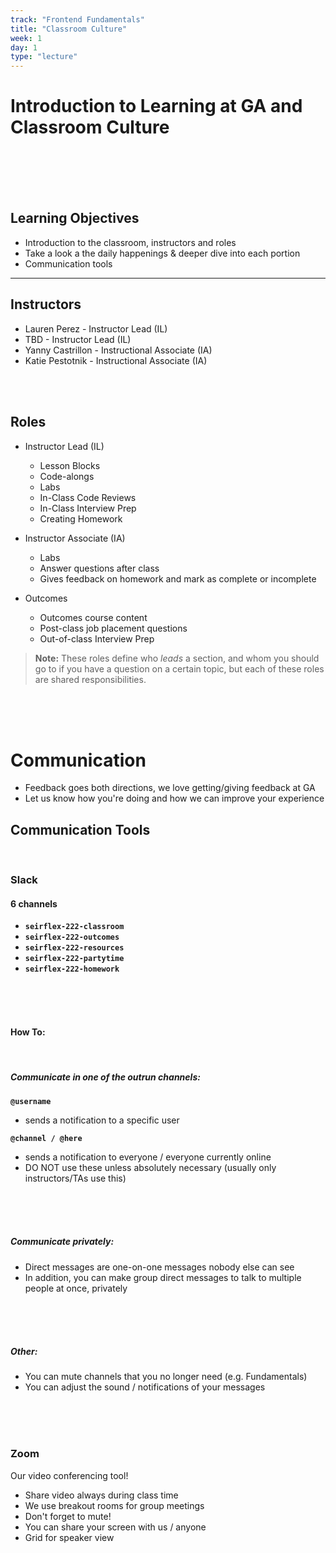 ```yaml
---
track: "Frontend Fundamentals"
title: "Classroom Culture"
week: 1
day: 1
type: "lecture"
---
```


# Introduction to Learning at GA and Classroom Culture

<br>
<br>
<br>
<br>

## Learning Objectives

- Introduction to the classroom, instructors and roles
- Take a look a the daily happenings & deeper dive into each portion
- Communication tools

<hr>

## Instructors

- Lauren Perez - Instructor Lead (IL)
- TBD - Instructor Lead (IL)
- Yanny Castrillon  - Instructional Associate (IA)
- Katie Pestotnik - Instructional Associate (IA)

<br>
<br>

## Roles

- Instructor Lead (IL)

  - Lesson Blocks
  - Code-alongs
  - Labs
  - In-Class Code Reviews
  - In-Class Interview Prep
  - Creating Homework

- Instructor Associate (IA)

  - Labs
  - Answer questions after class
  - Gives feedback on homework and mark as complete or incomplete

- Outcomes
  - Outcomes course content
  - Post-class job placement questions
  - Out-of-class Interview Prep

> **Note:** These roles define who _leads_ a section, and whom you should go to if you have a question on a certain topic, but each of these roles are shared responsibilities.

<br>
<br>
<br>

# Communication

- Feedback goes both directions, we love getting/giving feedback at GA
- Let us know how you're doing and how we can improve your experience

## Communication Tools

<br>

### Slack

#### 6 channels

- **`seirflex-222-classroom`**
- **`seirflex-222-outcomes`**
- **`seirflex-222-resources`**
- **`seirflex-222-partytime`**
- **`seirflex-222-homework`**

<br>
<br>
<br>

#### How To:

<br>

##### Communicate in one of the outrun channels:

**`@username`**

- sends a notification to a specific user

**`@channel / @here`**

- sends a notification to everyone / everyone currently online
- DO NOT use these unless absolutely necessary (usually only instructors/TAs use this)

<br>
<br>
<br>

##### Communicate privately:

- Direct messages are one-on-one messages nobody else can see
- In addition, you can make group direct messages to talk to multiple people at once, privately

<br>
<br>
<br>

##### Other:

- You can mute channels that you no longer need (e.g. Fundamentals)
- You can adjust the sound / notifications of your messages

<br>
<br>
<br>

### Zoom

Our video conferencing tool!

- Share video always during class time
- We use breakout rooms for group meetings
- Don't forget to mute!
- You can share your screen with us / anyone
- Grid for speaker view
